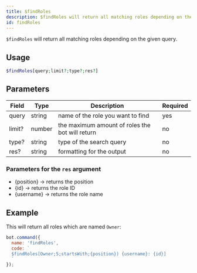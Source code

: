 ```yaml
---
title: $findRoles 
description: $findRoles will return all matching roles depending on the given query.
id: findRoles
---
```


`$findRoles` will return all matching roles depending on the given query.

## Usage

```php
$findRoles[query;limit?;type?;res?]
```

## Parameters 


| Field     | Type    | Description                                        | Required |
|-----------|---------|----------------------------------------------------|----------|
| query      | string  |  name of the role you want to find                            | yes      |
| limit?     | number  |  the maximum amount of roles the bot will return         | no       |
| type?        | string  |     type of the search query             | no      |
| res?        | string  |   formatting for the output                | no      |

### Parameters for the `res` argument
* {position} -> returns the position
* {id} -> returns the role ID
* {username} -> returns the role name


## Example

This will return all roles which are named `Owner`:

```javascript
bot.command({
  name: 'findRoles',
  code: `
  $findRoles[Owner;5;startsWith;{position}) {username}: {id}]
  `
});
```
